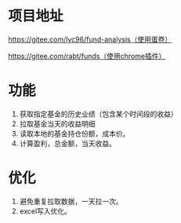 # 项目地址

https://gitee.com/lyc96/fund-analysis（使用蛋卷）

https://gitee.com/rabt/funds（使用chrome插件）

# 功能

1. 获取指定基金的历史业绩（包含某个时间段的收益）
2. 拉取基金当天的收益明细
3. 读取本地的基金持仓份额，成本价。
4. 计算盈利，总金额，当天收益。

# 优化

1. 避免重复拉取数据，一天拉一次。
2. excel写入优化。